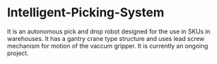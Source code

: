 # Intelligent-Picking-System
It is an autonomous pick and drop robot designed for the use in SKUs in warehouses. It has a gantry crane type structure and uses lead screw mechanism for motion of the vaccum gripper.
It is currently an ongoing project.
